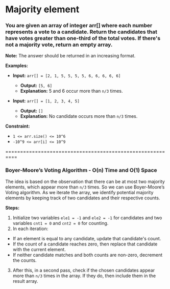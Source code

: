 # Majority element

### You are given an array of integer arr[] where each number represents a vote to a candidate. Return the candidates that have votes greater than one-third of the total votes. If there's not a majority vote, return an empty array.

**Note:** The answer should be returned in an increasing format.

**Examples:**

- **Input:** `arr[] = [2, 1, 5, 5, 5, 5, 6, 6, 6, 6, 6]`
    - **Output:** `[5, 6]`
    - **Explanation:** 5 and 6 occur more than `n/3` times.

- **Input:** `arr[] = [1, 2, 3, 4, 5]`
    - **Output:** `[]`
    - **Explanation:** No candidate occurs more than `n/3` times.

**Constraint:**
- `1 <= arr.size() <= 10^6`
- `-10^9 <= arr[i] <= 10^9`

==========================================================

### Boyer-Moore’s Voting Algorithm - O(n) Time and O(1) Space

The idea is based on the observation that there can be at most two majority elements, which appear more than `n/3` times. So we can use Boyer-Moore’s Voting algorithm. As we iterate the array, we identify potential majority elements by keeping track of two candidates and their respective counts.

**Steps:**

1. Initialize two variables `ele1 = -1` and `ele2 = -1` for candidates and two variables `cnt1 = 0` and `cnt2 = 0` for counting.
2. In each iteration:
  - If an element is equal to any candidate, update that candidate's count.
  - If the count of a candidate reaches zero, then replace that candidate with the current element.
  - If neither candidate matches and both counts are non-zero, decrement the counts.
3. After this, in a second pass, check if the chosen candidates appear more than `n/3` times in the array. If they do, then include them in the result array.

